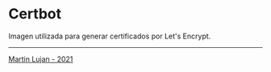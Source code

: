 # Certbot

Imagen utilizada para generar certificados por Let's Encrypt.

---

[Martin Lujan - 2021 ](https://www.linkedin.com/in/martinlujan-/)